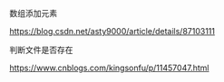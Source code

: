 数组添加元素

https://blog.csdn.net/asty9000/article/details/87103111



判断文件是否存在

https://www.cnblogs.com/kingsonfu/p/11457047.html
